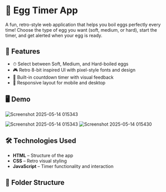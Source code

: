 # 🥚 Egg Timer App

A fun, retro-style web application that helps you boil eggs perfectly every time! Choose the type of egg you want (soft, medium, or hard), start the timer, and get alerted when your egg is ready.

## 🚀 Features

- ⏱ Select between Soft, Medium, and Hard-boiled eggs
- 🎮 Retro 8-bit inspired UI with pixel-style fonts and design
- 🔔 Built-in countdown timer with visual feedback
- 📱 Responsive layout for mobile and desktop

## 🖥️ Demo

![Screenshot 2025-05-14 015343](https://github.com/user-attachments/assets/d3577611-a77b-4070-9768-899a8a3df1fc)


![Screenshot 2025-05-14 015343](https://github.com/user-attachments/assets/023b604f-7332-46eb-8ddf-12f6b5e3de4a)
![Screenshot 2025-05-14 015430](https://github.com/user-attachments/assets/a9757ce0-969a-4194-b98c-878a08bbb770)

## 🛠️ Technologies Used

- **HTML** – Structure of the app
- **CSS** – Retro visual styling
- **JavaScript** – Timer functionality and interaction

## 📂 Folder Structure

